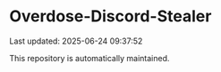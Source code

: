 # Overdose-Discord-Stealer

Last updated: 2025-06-24 09:37:52

This repository is automatically maintained.
